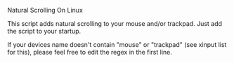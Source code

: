 Natural Scrolling On Linux

This script adds natural scrolling to your mouse and/or trackpad.
Just add the script to your startup.

If your devices name doesn't contain "mouse" or "trackpad" (see xinput list for this), please feel free to edit the regex in the first line.
